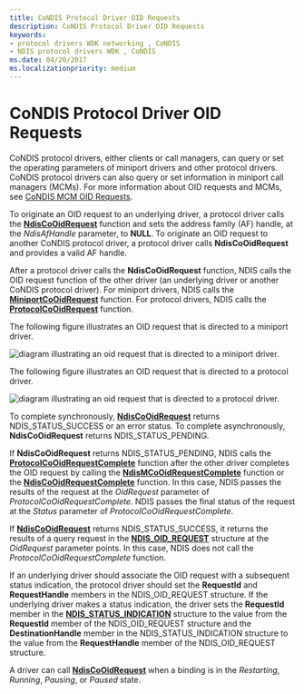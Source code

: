 ```yaml
---
title: CoNDIS Protocol Driver OID Requests
description: CoNDIS Protocol Driver OID Requests
keywords:
- protocol drivers WDK networking , CoNDIS
- NDIS protocol drivers WDK , CoNDIS
ms.date: 04/20/2017
ms.localizationpriority: medium
---
```


# CoNDIS Protocol Driver OID Requests





CoNDIS protocol drivers, either clients or call managers, can query or set the operating parameters of miniport drivers and other protocol drivers. CoNDIS protocol drivers can also query or set information in miniport call managers (MCMs). For more information about OID requests and MCMs, see [CoNDIS MCM OID Requests](condis-mcm-oid-requests.md).

To originate an OID request to an underlying driver, a protocol driver calls the [**NdisCoOidRequest**](/windows-hardware/drivers/ddi/ndis/nf-ndis-ndiscooidrequest) function and sets the address family (AF) handle, at the *NdisAfHandle* parameter, to **NULL**. To originate an OID request to another CoNDIS protocol driver, a protocol driver calls **NdisCoOidRequest** and provides a valid AF handle.

After a protocol driver calls the **NdisCoOidRequest** function, NDIS calls the OID request function of the other driver (an underlying driver or another CoNDIS protocol driver). For miniport drivers, NDIS calls the [**MiniportCoOidRequest**](/windows-hardware/drivers/ddi/ndis/nc-ndis-miniport_co_oid_request) function. For protocol drivers, NDIS calls the [**ProtocolCoOidRequest**](/windows-hardware/drivers/ddi/ndis/nc-ndis-protocol_co_oid_request) function.

The following figure illustrates an OID request that is directed to a miniport driver.

![diagram illustrating an oid request that is directed to a miniport driver.](images/protocolcorequest.png)

The following figure illustrates an OID request that is directed to a protocol driver.

![diagram illustrating an oid request that is directed to a protocol driver.](images/clientcorequest.png)

To complete synchronously, [**NdisCoOidRequest**](/windows-hardware/drivers/ddi/ndis/nf-ndis-ndiscooidrequest) returns NDIS\_STATUS\_SUCCESS or an error status. To complete asynchronously, **NdisCoOidRequest** returns NDIS\_STATUS\_PENDING.

If **NdisCoOidRequest** returns NDIS\_STATUS\_PENDING, NDIS calls the [**ProtocolCoOidRequestComplete**](/windows-hardware/drivers/ddi/ndis/nc-ndis-protocol_co_oid_request_complete) function after the other driver completes the OID request by calling the [**NdisMCoOidRequestComplete**](/windows-hardware/drivers/ddi/ndis/nf-ndis-ndismcooidrequestcomplete) function or the [**NdisCoOidRequestComplete**](/windows-hardware/drivers/ddi/ndis/nf-ndis-ndiscooidrequestcomplete) function. In this case, NDIS passes the results of the request at the *OidRequest* parameter of *ProtocolCoOidRequestComplete*. NDIS passes the final status of the request at the *Status* parameter of *ProtocolCoOidRequestComplete*.

If [**NdisCoOidRequest**](/windows-hardware/drivers/ddi/ndis/nf-ndis-ndiscooidrequest) returns NDIS\_STATUS\_SUCCESS, it returns the results of a query request in the [**NDIS\_OID\_REQUEST**](/windows-hardware/drivers/ddi/oidrequest/ns-oidrequest-ndis_oid_request) structure at the *OidRequest* parameter points. In this case, NDIS does not call the *ProtocolCoOidRequestComplete* function.

If an underlying driver should associate the OID request with a subsequent status indication, the protocol driver should set the **RequestId** and **RequestHandle** members in the NDIS\_OID\_REQUEST structure. If the underlying driver makes a status indication, the driver sets the **RequestId** member in the [**NDIS\_STATUS\_INDICATION**](/windows-hardware/drivers/ddi/ndis/ns-ndis-_ndis_status_indication) structure to the value from the **RequestId** member of the NDIS\_OID\_REQUEST structure and the **DestinationHandle** member in the NDIS\_STATUS\_INDICATION structure to the value from the **RequestHandle** member of the NDIS\_OID\_REQUEST structure.

A driver can call [**NdisCoOidRequest**](/windows-hardware/drivers/ddi/ndis/nf-ndis-ndiscooidrequest) when a binding is in the *Restarting*, *Running*, *Pausing*, or *Paused* state.

 

